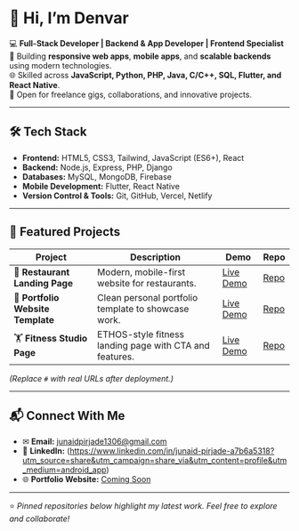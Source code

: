 # 👋 Hi, I’m Denvar  

💻 **Full-Stack Developer | Backend & App Developer | Frontend Specialist**  
🚀 Building **responsive web apps**, **mobile apps**, and **scalable backends** using modern technologies.  
🌐 Skilled across **JavaScript, Python, PHP, Java, C/C++, SQL, Flutter, and React Native**.  
🤝 Open for freelance gigs, collaborations, and innovative projects.  

---

## 🛠 Tech Stack  
- **Frontend:** HTML5, CSS3, Tailwind, JavaScript (ES6+), React  
- **Backend:** Node.js, Express, PHP, Django  
- **Databases:** MySQL, MongoDB, Firebase  
- **Mobile Development:** Flutter, React Native  
- **Version Control & Tools:** Git, GitHub, Vercel, Netlify  

---

## 📂 Featured Projects  
| Project | Description | Demo | Repo |
|---------|-------------|------|------|
| 🌟 **Restaurant Landing Page** | Modern, mobile-first website for restaurants. | [Live Demo](#) | [Repo](#) |
| 💼 **Portfolio Website Template** | Clean personal portfolio template to showcase work. | [Live Demo](#) | [Repo](#) |
| 🏋️ **Fitness Studio Page** | ETHOS-style fitness landing page with CTA and features. | [Live Demo](#) | [Repo](#) |

*(Replace `#` with real URLs after deployment.)*

---

## 📬 Connect With Me  
- ✉ **Email:** junaidpirjade1306@gmail.com 
- 💼 **LinkedIn:** (https://www.linkedin.com/in/junaid-pirjade-a7b6a5318?utm_source=share&utm_campaign=share_via&utm_content=profile&utm_medium=android_app) 
- 🌐 **Portfolio Website:** [Coming Soon](#)  

---

⭐ *Pinned repositories below highlight my latest work. Feel free to explore and collaborate!*  
